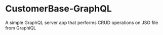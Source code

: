 # CustomerBase-GraphQL
A simple GraphQL server app that performs CRUD operations on JSO file from GraphiQL
